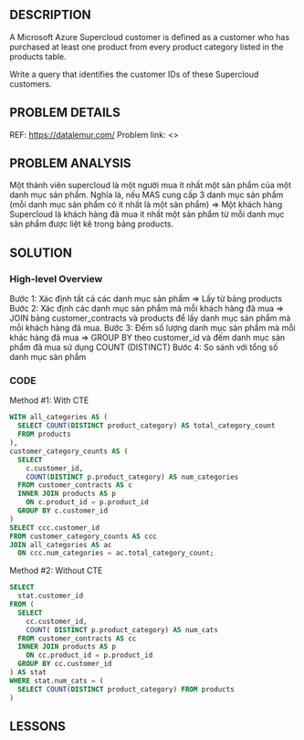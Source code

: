 ## DESCRIPTION
A Microsoft Azure Supercloud customer is defined as a customer who has purchased at least one product from every product category listed in the products table.

Write a query that identifies the customer IDs of these Supercloud customers.

## PROBLEM DETAILS
REF: <https://datalemur.com/>
Problem link: <>

## PROBLEM ANALYSIS
Một thành viên supercloud là một người mua ít nhất một sản phẩm của một danh mục sản phẩm.
Nghĩa là, nếu MAS cung cấp 3 danh mục sản phẩm (mỗi danh mục sản phẩm có ít nhất là một sản phẩm)
=> Một khách hàng Supercloud là khách hàng đã mua ít nhất một sản phẩm từ mỗi danh mục sản phẩm được liệt kê trong bảng products.

## SOLUTION

### High-level Overview
Bước 1: Xác định tất cả các danh mục sản phẩm => Lấy từ bảng products
Bước 2: Xác định các danh mục sản phẩm mà mỗi khách hàng đã mua => JOIN bảng customer_contracts và products để lấy danh mục sản phẩm mà mỗi khách hàng đã mua.
Bước 3: Đếm số lượng danh mục sản phẩm mà mỗi khác hàng đã mua => GROUP BY theo customer_id và đếm danh mục sản phẩm đã mua sử dụng COUNT (DISTINCT)
Bước 4: So sánh với tổng số danh mục sản phẩm

### CODE
Method #1: With CTE
```sql
WITH all_categories AS (
  SELECT COUNT(DISTINCT product_category) AS total_category_count
  FROM products
),
customer_category_counts AS (
  SELECT
    c.customer_id,
    COUNT(DISTINCT p.product_category) AS num_categories
  FROM customer_contracts AS c
  INNER JOIN products AS p
    ON c.product_id = p.product_id
  GROUP BY c.customer_id
)
SELECT ccc.customer_id
FROM customer_category_counts AS ccc
JOIN all_categories AS ac
  ON ccc.num_categories = ac.total_category_count;
```


Method #2: Without CTE
```sql
SELECT
  stat.customer_id
FROM (
  SELECT
    cc.customer_id,
    COUNT( DISTINCT p.product_category) AS num_cats
  FROM customer_contracts AS cc
  INNER JOIN products AS p
    ON cc.product_id = p.product_id
  GROUP BY cc.customer_id
) AS stat
WHERE stat.num_cats = (
  SELECT COUNT(DISTINCT product_category) FROM products
)
```

## LESSONS
